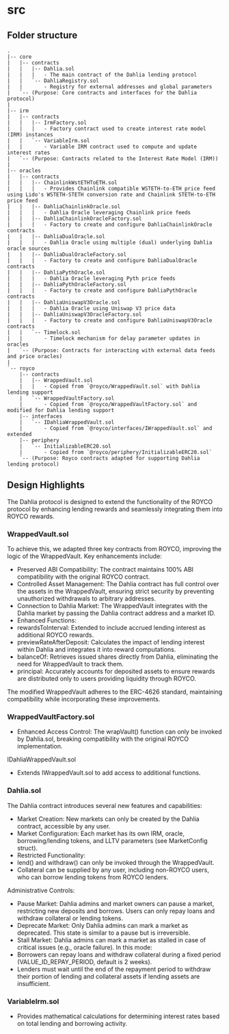 # src

## Folder structure

```text
.
|-- core
|   |-- contracts
|   |   |-- Dahlia.sol
|   |   |   - The main contract of the Dahlia lending protocol
|   |   `-- DahliaRegistry.sol
|   |       - Registry for external addresses and global parameters
|   `-- (Purpose: Core contracts and interfaces for the Dahlia protocol)
|
|-- irm
|   |-- contracts
|   |   |-- IrmFactory.sol
|   |   |   - Factory contract used to create interest rate model (IRM) instances
|   |   `-- VariableIrm.sol
|   |       - Variable IRM contract used to compute and update interest rates
|   `-- (Purpose: Contracts related to the Interest Rate Model (IRM))
|
|-- oracles
|   |-- contracts
|   |   |-- ChainlinkWstETHToETH.sol
|   |   |   - Provides Chainlink compatible WSTETH-to-ETH price feed using Lido's WSTETH-STETH conversion rate and Chainlink STETH-to-ETH price feed
|   |   |-- DahliaChainlinkOracle.sol
|   |   |   - Dahlia Oracle leveraging Chainlink price feeds
|   |   |-- DahliaChainlinkOracleFactory.sol
|   |   |   - Factory to create and configure DahliaChainlinkOracle contracts
|   |   |-- DahliaDualOracle.sol
|   |   |   - Dahlia Oracle using multiple (dual) underlying Dahlia oracle sources
|   |   |-- DahliaDualOracleFactory.sol
|   |   |   - Factory to create and configure DahliaDualOracle contracts
|   |   |-- DahliaPythOracle.sol
|   |   |   - Dahlia Oracle leveraging Pyth price feeds
|   |   |-- DahliaPythOracleFactory.sol
|   |   |   - Factory to create and configure DahliaPythOracle contracts
|   |   |-- DahliaUniswapV3Oracle.sol
|   |   |   - Dahlia Oracle using Uniswap V3 price data
|   |   |-- DahliaUniswapV3OracleFactory.sol
|   |   |   - Factory to create and configure DahliaUniswapV3Oracle contracts
|   |   `-- Timelock.sol
|   |       - Timelock mechanism for delay parameter updates in oracles
|   `-- (Purpose: Contracts for interacting with external data feeds and price oracles)
|
`-- royco
    |-- contracts
    |   |-- WrappedVault.sol
    |   |   - Copied from `@royco/WrappedVault.sol` with Dahlia lending support
    |   `-- WrappedVaultFactory.sol
    |       - Copied from `@royco/WrappedVaultFactory.sol` and modified for Dahlia lending support
    |-- interfaces
    |   `-- IDahliaWrappedVault.sol
    |       - Copied from `@royco/interfaces/IWrappedVault.sol` and extended
    |-- periphery
    |   `-- InitializableERC20.sol
    |       - Copied from `@royco/periphery/InitializableERC20.sol`
    `-- (Purpose: Royco contracts adapted for supporting Dahlia lending protocol)
```

## Design Highlights

The Dahlia protocol is designed to extend the functionality of the ROYCO protocol by enhancing lending rewards and seamlessly integrating them into ROYCO rewards.

### WrappedVault.sol

To achieve this, we adapted three key contracts from ROYCO, improving the logic of the WrappedVault. Key enhancements include:

- Preserved ABI Compatibility: The contract maintains 100% ABI compatibility with the original ROYCO contract.
- Controlled Asset Management: The Dahlia contract has full control over the assets in the WrappedVault, ensuring strict security by preventing unauthorized withdrawals to arbitrary addresses.
- Connection to Dahlia Market: The WrappedVault integrates with the Dahlia market by passing the Dahlia contract address and a market ID.
- Enhanced Functions:
- rewardsToInterval: Extended to include accrued lending interest as additional ROYCO rewards.
- previewRateAfterDeposit: Calculates the impact of lending interest within Dahlia and integrates it into reward computations.
- balanceOf: Retrieves issued shares directly from Dahlia, eliminating the need for WrappedVault to track them.
- principal: Accurately accounts for deposited assets to ensure rewards are distributed only to users providing liquidity through ROYCO.

The modified WrappedVault adheres to the ERC-4626 standard, maintaining compatibility while incorporating these improvements.

### WrappedVaultFactory.sol

- Enhanced Access Control: The wrapVault() function can only be invoked by Dahlia.sol, breaking compatibility with the original ROYCO implementation.

IDahliaWrappedVault.sol

- Extends IWrappedVault.sol to add access to additional functions.

### Dahlia.sol

The Dahlia contract introduces several new features and capabilities:

- Market Creation: New markets can only be created by the Dahlia contract, accessible by any user.
- Market Configuration: Each market has its own IRM, oracle, borrowing/lending tokens, and LLTV parameters (see MarketConfig struct).
- Restricted Functionality:
- lend() and withdraw() can only be invoked through the WrappedVault.
- Collateral can be supplied by any user, including non-ROYCO users, who can borrow lending tokens from ROYCO lenders.

Administrative Controls:

- Pause Market: Dahlia admins and market owners can pause a market, restricting new deposits and borrows. Users can only repay loans and withdraw collateral or lending tokens.
- Deprecate Market: Only Dahlia admins can mark a market as deprecated. This state is similar to a pause but is irreversible.
- Stall Market: Dahlia admins can mark a market as stalled in case of critical issues (e.g., oracle failure). In this mode:
- Borrowers can repay loans and withdraw collateral during a fixed period (VALUE_ID_REPAY_PERIOD, default is 2 weeks).
- Lenders must wait until the end of the repayment period to withdraw their portion of lending and collateral assets if lending assets are insufficient.

### VariableIrm.sol

- Provides mathematical calculations for determining interest rates based on total lending and borrowing activity.
